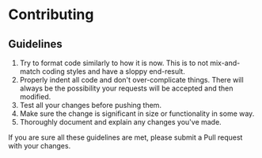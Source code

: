 # Contributing

## Guidelines
1. Try to format code similarly to how it is now. This is to not mix-and-match coding styles and have a sloppy end-result.
2. Properly indent all code and don't over-complicate things. There will always be the possibility your requests will be accepted and then modified.
3. Test all your changes before pushing them.
4. Make sure the change is significant in size or functionality in some way.
5. Thoroughly document and explain any changes you've made.


If you are sure all these guidelines are met, please submit a Pull request with your changes.
